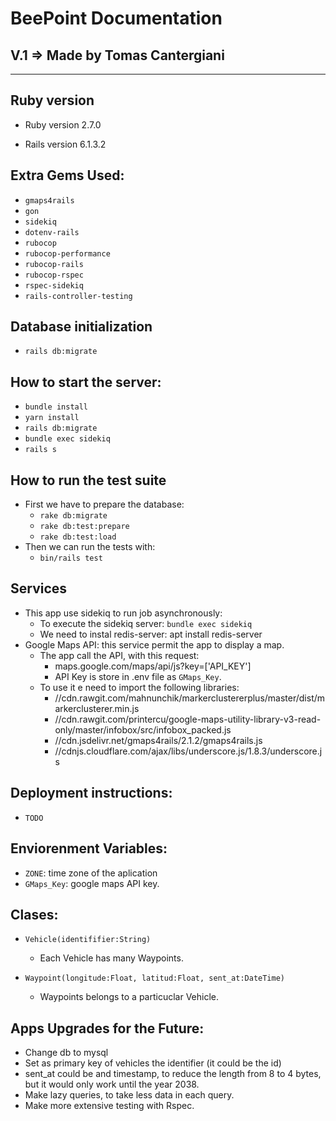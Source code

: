 # BeePoint Documentation
## V.1 => Made by Tomas Cantergiani

---

## Ruby version
- Ruby version 2.7.0

- Rails version 6.1.3.2


## Extra Gems Used:
- `gmaps4rails`
- `gon`
- `sidekiq`
- `dotenv-rails`
- `rubocop`
- `rubocop-performance`
- `rubocop-rails`
- `rubocop-rspec`
- `rspec-sidekiq`
- `rails-controller-testing`

## Database initialization
- `rails db:migrate`

## How to start the server:
- `bundle install`
- `yarn install`
- `rails db:migrate`
- `bundle exec sidekiq`
- `rails s`

## How to run the test suite
- First we have to  prepare the database: 
  - `rake db:migrate`
  - `rake db:test:prepare`
  - `rake db:test:load`
- Then we can run the tests with:
  - `bin/rails test`



## Services
- This app use sidekiq to run job asynchronously:
    - To execute the sidekiq server: `bundle exec sidekiq`
    -  We need to instal redis-server: apt install redis-server
 -  Google Maps API: this service permit the app to display a map.
    -  The app call the API, with this request:
       -  maps.google.com/maps/api/js?key=['API_KEY']
       -  API Key is store in .env file as `GMaps_Key`.
    - To use it e need to import the following libraries:
      - //cdn.rawgit.com/mahnunchik/markerclustererplus/master/dist/markerclusterer.min.js
      - //cdn.rawgit.com/printercu/google-maps-utility-library-v3-read-only/master/infobox/src/infobox_packed.js
      - //cdn.jsdelivr.net/gmaps4rails/2.1.2/gmaps4rails.js
      - //cdnjs.cloudflare.com/ajax/libs/underscore.js/1.8.3/underscore.js
  
## Deployment instructions:
- `TODO`

## Enviorenment Variables:
- `ZONE`: time zone of the aplication
- `GMaps_Key`: google maps API key.

## Clases:

- `Vehicle(identififier:String)`
  - Each Vehicle has many Waypoints.

- `Waypoint(longitude:Float, latitud:Float, sent_at:DateTime)`
  - Waypoints belongs to a particuclar Vehicle.


## Apps Upgrades for the Future:
- Change db to mysql
- Set as primary key of vehicles the identifier (it could be the id)
- sent_at could be and timestamp, to reduce the length from 8 to 4 bytes, but it would only work until the year 2038.
- Make lazy queries, to take less data in each query.
- Make more extensive testing with Rspec.
